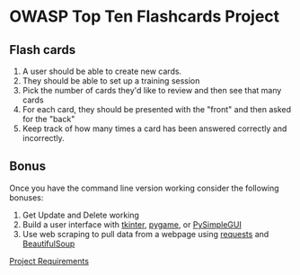 # OWASP Top Ten Flashcards Project

## Flash cards
1. A user should be able to create new cards. 
1. They should be able to set up a training session
1. Pick the number of cards they'd like to review and then see that many cards
1. For each card, they should be presented with the "front" and then asked for the "back"
1. Keep track of how many times a card has been answered correctly and incorrectly.

## Bonus

Once you have the command line version working consider the following bonuses:

1. Get Update and Delete working
1. Build a user interface with [tkinter](https://docs.python.org/3/library/tk.html), [pygame](https://www.pygame.org/), or [PySimpleGUI](https://pysimplegui.readthedocs.io/en/latest/)
1. Use web scraping to pull data from a webpage using [requests](https://2.python-requests.org/en/master/) and [BeautifulSoup](https://www.crummy.com/software/BeautifulSoup/bs4/doc/)

[Project Requirements](https://git.generalassemb.ly/dc-wdi-python-django/python-command-line-project)


